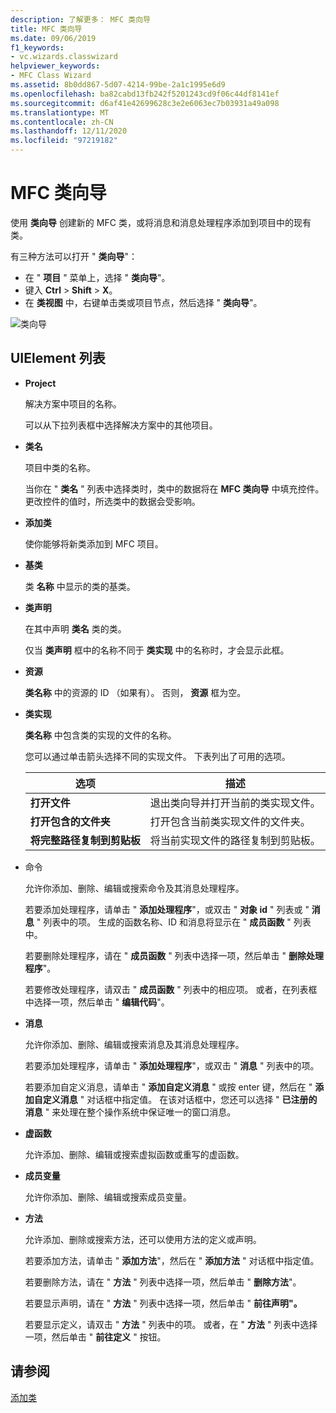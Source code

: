 ```yaml
---
description: 了解更多： MFC 类向导
title: MFC 类向导
ms.date: 09/06/2019
f1_keywords:
- vc.wizards.classwizard
helpviewer_keywords:
- MFC Class Wizard
ms.assetid: 8b0dd867-5d07-4214-99be-2a1c1995e6d9
ms.openlocfilehash: ba82cabd13fb242f5201243cd9f06c44df8141ef
ms.sourcegitcommit: d6af41e42699628c3e2e6063ec7b03931a49a098
ms.translationtype: MT
ms.contentlocale: zh-CN
ms.lasthandoff: 12/11/2020
ms.locfileid: "97219182"
---
```

# <a name="mfc-class-wizard"></a>MFC 类向导

使用 **类向导** 创建新的 MFC 类，或将消息和消息处理程序添加到项目中的现有类。

有三种方法可以打开 " **类向导**"：

- 在 " **项目** " 菜单上，选择 " **类向导**"。
- 键入 **Ctrl**  >  **Shift**  >  **X**。
- 在 **类视图** 中，右键单击类或项目节点，然后选择 " **类向导**"。

![类向导](media/class-wizard.png "MFC 类向导")

## <a name="uielement-list"></a>UIElement 列表

- **Project**

   解决方案中项目的名称。

   可以从下拉列表框中选择解决方案中的其他项目。

- **类名**

   项目中类的名称。

   当你在 " **类名** " 列表中选择类时，类中的数据将在 **MFC 类向导** 中填充控件。 更改控件的值时，所选类中的数据会受影响。

- **添加类**

   使你能够将新类添加到 MFC 项目。

- **基类**

   类 **名称** 中显示的类的基类。

- **类声明**

   在其中声明 **类名** 类的类。

   仅当 **类声明** 框中的名称不同于 **类实现** 中的名称时，才会显示此框。

- **资源**

   **类名称** 中的资源的 ID （如果有）。 否则， **资源** 框为空。

- **类实现**

   **类名称** 中包含类的实现的文件的名称。

   您可以通过单击箭头选择不同的实现文件。 下表列出了可用的选项。

   |选项|描述|
   |------------|-----------------|
   |**打开文件**|退出类向导并打开当前的类实现文件。|
   |**打开包含的文件夹**|打开包含当前类实现文件的文件夹。|
   |**将完整路径复制到剪贴板**|将当前实现文件的路径复制到剪贴板。|

- 命令

   允许你添加、删除、编辑或搜索命令及其消息处理程序。

   若要添加处理程序，请单击 " **添加处理程序**"，或双击 " **对象 id** " 列表或 " **消息** " 列表中的项。 生成的函数名称、ID 和消息将显示在 " **成员函数** " 列表中。

   若要删除处理程序，请在 " **成员函数** " 列表中选择一项，然后单击 " **删除处理程序**"。

   若要修改处理程序，请双击 " **成员函数** " 列表中的相应项。 或者，在列表框中选择一项，然后单击 " **编辑代码**"。

- **消息**

   允许你添加、删除、编辑或搜索消息及其消息处理程序。

   若要添加处理程序，请单击 " **添加处理程序**"，或双击 " **消息** " 列表中的项。

   若要添加自定义消息，请单击 " **添加自定义消息** " 或按 enter 键，然后在 " **添加自定义消息** " 对话框中指定值。 在该对话框中，您还可以选择 " **已注册的消息** " 来处理在整个操作系统中保证唯一的窗口消息。

- **虚函数**

   允许添加、删除、编辑或搜索虚拟函数或重写的虚函数。

- **成员变量**

   允许你添加、删除、编辑或搜索成员变量。

- **方法**

   允许添加、删除或搜索方法，还可以使用方法的定义或声明。

   若要添加方法，请单击 " **添加方法**"，然后在 " **添加方法** " 对话框中指定值。

   若要删除方法，请在 " **方法** " 列表中选择一项，然后单击 " **删除方法**"。

   若要显示声明，请在 " **方法** " 列表中选择一项，然后单击 " **前往声明"。**

   若要显示定义，请双击 " **方法** " 列表中的项。 或者，在 " **方法** " 列表中选择一项，然后单击 " **前往定义** " 按钮。

## <a name="see-also"></a>请参阅

[添加类](../../ide/adding-a-class-visual-cpp.md)
